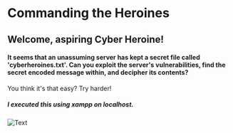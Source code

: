 # Commanding the Heroines

## Welcome, aspiring Cyber Heroine!
#### It seems that an unassuming server has kept a secret file called 'cyberheroines.txt'. Can you exploit the server's vulnerabilities, find the secret encoded message within, and decipher its contents? 

You think it's that easy? Try harder!

##### I executed this using xampp on localhost.

![Text](https://github.com/Sandesh028/Assets000001/blob/main/cg1.png)

